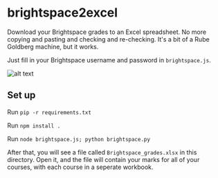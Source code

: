# brightspace2excel
Download your Brightspace grades to an Excel spreadsheet. No more copying and pasting and checking and re-checking. It's a bit of a Rube Goldberg machine, but it works.

Just fill in your Brightspace username and password in `brightspace.js`.

![alt text](https://i.imgur.com/otz67cX.jpg "")

## Set up

Run `pip -r requirements.txt`

Run `npm install .`

Run `node brightspace.js; python brightspace.py`

After that, you will see a file called `Brightspace_grades.xlsx` in this directory. Open it, and the file will contain your marks for all of your courses, with each course in a seperate workbook.
